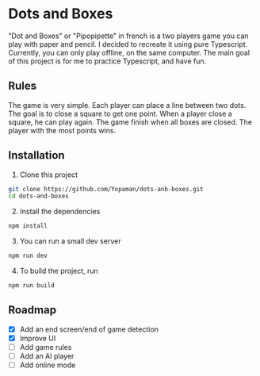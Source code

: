 # Dots and Boxes

"Dot and Boxes" or "Pipopipette" in french is a two players game you can play with paper and pencil. I decided to recreate it using pure Typescript. Currently, you can only play offline, on the same computer. The main goal of this project is for me to practice Typescript, and have fun.

## Rules

The game is very simple. Each player can place a line between two dots. The goal is to close a square to get one point. When a player close a square, he can play again. The game finish when all boxes are closed. The player with the most points wins.

## Installation

1. Clone this project
```bash
git clone https://github.com/Yopaman/dots-anb-boxes.git
cd dots-and-boxes
```
2. Install the dependencies
```bash
npm install
```
3. You can run a small dev server
```bash
npm run dev
```
4. To build the project, run
```bash
npm run build
```

## Roadmap

- [x] Add an end screen/end of game detection
- [X] Improve UI
- [ ] Add game rules
- [ ] Add an AI player
- [ ] Add online mode